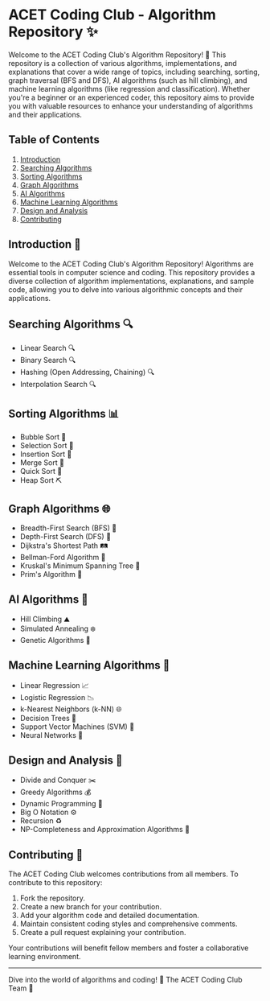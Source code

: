 # ACET Coding Club - Algorithm Repository ✨

Welcome to the ACET Coding Club's Algorithm Repository! 🚀 This repository is a collection of various algorithms, implementations, and explanations that cover a wide range of topics, including searching, sorting, graph traversal (BFS and DFS), AI algorithms (such as hill climbing), and machine learning algorithms (like regression and classification). Whether you're a beginner or an experienced coder, this repository aims to provide you with valuable resources to enhance your understanding of algorithms and their applications.

## Table of Contents

1. [Introduction](#introduction)
2. [Searching Algorithms](#searching-algorithms)
3. [Sorting Algorithms](#sorting-algorithms)
4. [Graph Algorithms](#graph-algorithms)
5. [AI Algorithms](#ai-algorithms)
6. [Machine Learning Algorithms](#machine-learning-algorithms)
7. [Design and Analysis](#design-and-analysis)
8. [Contributing](#contributing)

## Introduction 🌟

Welcome to the ACET Coding Club's Algorithm Repository! Algorithms are essential tools in computer science and coding. This repository provides a diverse collection of algorithm implementations, explanations, and sample code, allowing you to delve into various algorithmic concepts and their applications.

## Searching Algorithms 🔍

- Linear Search 🔍
- Binary Search 🔍
- Hashing (Open Addressing, Chaining) 🔍
- Interpolation Search 🔍

## Sorting Algorithms 📊

- Bubble Sort 🛁
- Selection Sort 🎯
- Insertion Sort 🧩
- Merge Sort 🧵
- Quick Sort 🚀
- Heap Sort ⛏️

## Graph Algorithms 🌐

- Breadth-First Search (BFS) 🌈
- Depth-First Search (DFS) 🌲
- Dijkstra's Shortest Path 🛤️
- Bellman-Ford Algorithm 🔔
- Kruskal's Minimum Spanning Tree 🌳
- Prim's Algorithm 🌼

## AI Algorithms 🤖

- Hill Climbing ⛰️
- Simulated Annealing ❄️
- Genetic Algorithms 🧬

## Machine Learning Algorithms 🧠

- Linear Regression 📈
- Logistic Regression 📉
- k-Nearest Neighbors (k-NN) 🌐
- Decision Trees 🌳
- Support Vector Machines (SVM) 🎯
- Neural Networks 🧠

## Design and Analysis 📐

- Divide and Conquer ✂️
- Greedy Algorithms 💰
- Dynamic Programming 🔄
- Big O Notation ⚙️
- Recursion ♻️
- NP-Completeness and Approximation Algorithms 🌌

## Contributing 🤝

The ACET Coding Club welcomes contributions from all members. To contribute to this repository:

1. Fork the repository.
2. Create a new branch for your contribution.
3. Add your algorithm code and detailed documentation.
4. Maintain consistent coding styles and comprehensive comments.
5. Create a pull request explaining your contribution.

Your contributions will benefit fellow members and foster a collaborative learning environment.


---

Dive into the world of algorithms and coding! 🚀
The ACET Coding Club Team 🤖
